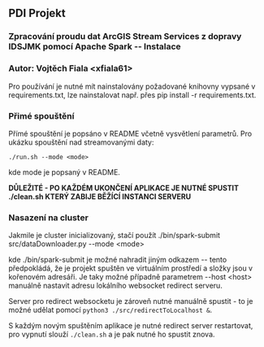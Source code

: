 ## PDI Projekt
### Zpracování proudu dat ArcGIS Stream Services z dopravy IDSJMK pomocí Apache Spark -- Instalace
### Autor: Vojtěch Fiala \<xfiala61\>

Pro používání je nutné mít nainstalovány požadované knihovny vypsané v requirements.txt, lze nainstalovat např. přes pip install -r requirements.txt.

### Přimé spouštění
Přímé spouštění je popsáno v README včetně vysvětlení parametrů. Pro ukázku spouštění nad streamovanými daty:

`./run.sh --mode <mode>`

kde mode je popsaný v README. 

**DŮLEŽITÉ - PO KAŽDÉM UKONČENÍ APLIKACE JE NUTNÉ SPUSTIT ./clean.sh KTERÝ ZABIJE BĚŽÍCÍ INSTANCI SERVERU**

### Nasazení na cluster
Jakmile je cluster inicializovaný, stačí použít
./bin/spark-submit src/dataDownloader.py --mode \<mode\>

kde ./bin/spark-submit je možné nahradit jiným odkazem -- tento předpokládá, že je projekt spuštěn ve virtuálním prostředí a složky jsou v kořenovém adresáři.
Je taky možné případně parametrem --host \<host\> manuálně nastavit adresu lokálního websocket redirect serveru.

Server pro redirect websocketu je zároveň nutné manuálně spustit - to je možné udělat pomocí 
`python3 ./src/redirectToLocalhost &`.

S každým novým spuštěním aplikace je nutné redirect server restartovat, pro vypnutí slouží `./clean.sh` a je pak nutné ho spustit znova.